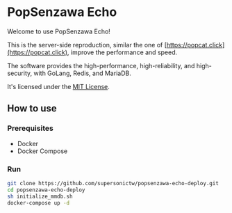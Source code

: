 # PopSenzawa Echo

Welcome to use PopSenzawa Echo!

This is the server-side reproduction,
similar the one of [https://popcat.click](https://popcat.click),
improve the performance and speed.

The software provides the high-performance,
high-reliability, and high-security,
with GoLang, Redis, and MariaDB.

It's licensed under the [MIT License](LICENSE).

## How to use

### Prerequisites

- Docker
- Docker Compose

### Run

```bash
git clone https://github.com/supersonictw/popsenzawa-echo-deploy.git
cd popsenzawa-echo-deploy
sh initialize_mmdb.sh
docker-compose up -d
```
